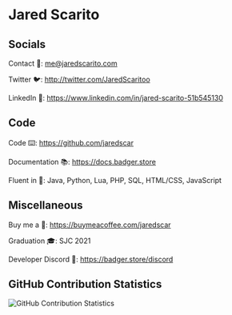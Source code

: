# Jared Scarito

## Socials

Contact 📝: me@jaredscarito.com

Twitter 🐦: http://twitter.com/JaredScaritoo

LinkedIn 🔗: https://www.linkedin.com/in/jared-scarito-51b545130

## Code

Code ⌨️: https://github.com/jaredscar

Documentation 📚: https://docs.badger.store

Fluent in 💾: Java, Python, Lua, PHP, SQL, HTML/CSS, JavaScript

## Miscellaneous

Buy me a 🍕: https://buymeacoffee.com/jaredscar

Graduation 🎓: SJC 2021

Developer Discord 🔌: https://badger.store/discord

## GitHub Contribution Statistics
![GitHub Contribution Statistics](https://github-readme-stats.vercel.app/api?username=JaredScar)
